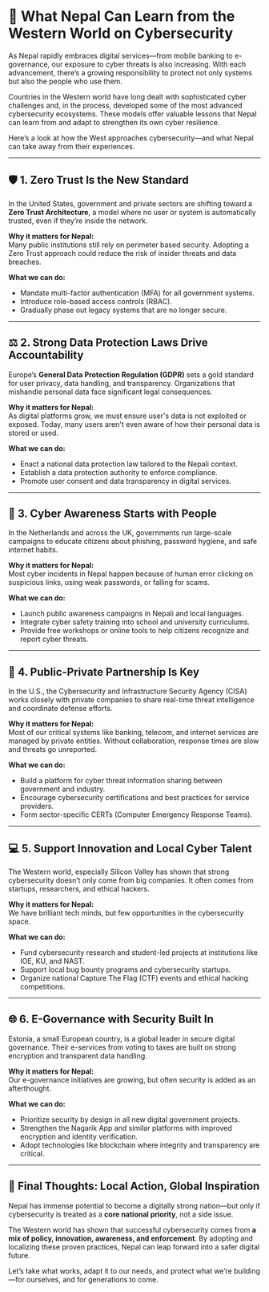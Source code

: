 # 🔐 What Nepal Can Learn from the Western World on Cybersecurity

As Nepal rapidly embraces digital services—from mobile banking to e-governance, our exposure to cyber threats is also increasing. With each advancement, there’s a growing responsibility to protect not only systems but also the people who use them.

Countries in the Western world have long dealt with sophisticated cyber challenges and, in the process, developed some of the most advanced cybersecurity ecosystems. These models offer valuable lessons that Nepal can learn from and adapt to strengthen its own cyber resilience.

Here’s a look at how the West approaches cybersecurity—and what Nepal can take away from their experiences.

---

## 🛡️ 1. Zero Trust Is the New Standard

In the United States, government and private sectors are shifting toward a **Zero Trust Architecture**, a model where no user or system is automatically trusted, even if they’re inside the network.

**Why it matters for Nepal:**  
Many public institutions still rely on perimeter based security. Adopting a Zero Trust approach could reduce the risk of insider threats and data breaches.

**What we can do:**

- Mandate multi-factor authentication (MFA) for all government systems.
- Introduce role-based access controls (RBAC).
- Gradually phase out legacy systems that are no longer secure.

---

## ⚖️ 2. Strong Data Protection Laws Drive Accountability

Europe’s **General Data Protection Regulation (GDPR)** sets a gold standard for user privacy, data handling, and transparency. Organizations that mishandle personal data face significant legal consequences.

**Why it matters for Nepal:**  
As digital platforms grow, we must ensure user's data is not exploited or exposed. Today, many users aren't even aware of how their personal data is stored or used.

**What we can do:**

- Enact a national data protection law tailored to the Nepali context.
- Establish a data protection authority to enforce compliance.
- Promote user consent and data transparency in digital services.

---

## 🧠 3. Cyber Awareness Starts with People

In the Netherlands and across the UK, governments run large-scale campaigns to educate citizens about phishing, password hygiene, and safe internet habits.

**Why it matters for Nepal:**  
Most cyber incidents in Nepal happen because of human error clicking on suspicious links, using weak passwords, or falling for scams.

**What we can do:**

- Launch public awareness campaigns in Nepali and local languages.
- Integrate cyber safety training into school and university curriculums.
- Provide free workshops or online tools to help citizens recognize and report cyber threats.

---

## 🤝 4. Public-Private Partnership Is Key

In the U.S., the Cybersecurity and Infrastructure Security Agency (CISA) works closely with private companies to share real-time threat intelligence and coordinate defense efforts.

**Why it matters for Nepal:**  
Most of our critical systems like banking, telecom, and internet services are managed by private entities. Without collaboration, response times are slow and threats go unreported.

**What we can do:**

- Build a platform for cyber threat information sharing between government and industry.
- Encourage cybersecurity certifications and best practices for service providers.
- Form sector-specific CERTs (Computer Emergency Response Teams).

---

## 💻 5. Support Innovation and Local Cyber Talent

The Western world, especially Silicon Valley has shown that strong cybersecurity doesn’t only come from big companies. It often comes from startups, researchers, and ethical hackers.

**Why it matters for Nepal:**  
We have brilliant tech minds, but few opportunities in the cybersecurity space.

**What we can do:**

- Fund cybersecurity research and student-led projects at institutions like IOE, KU, and NAST.
- Support local bug bounty programs and cybersecurity startups.
- Organize national Capture The Flag (CTF) events and ethical hacking competitions.

---

## 🌐 6. E-Governance with Security Built In

Estonia, a small European country, is a global leader in secure digital governance. Their e-services from voting to taxes are built on strong encryption and transparent data handling.

**Why it matters for Nepal:**  
Our e-governance initiatives are growing, but often security is added as an afterthought.

**What we can do:**

- Prioritize security by design in all new digital government projects.
- Strengthen the Nagarik App and similar platforms with improved encryption and identity verification.
- Adopt technologies like blockchain where integrity and transparency are critical.

---

## 🚀 Final Thoughts: Local Action, Global Inspiration

Nepal has immense potential to become a digitally strong nation—but only if cybersecurity is treated as a **core national priority**, not a side issue.

The Western world has shown that successful cybersecurity comes from **a mix of policy, innovation, awareness, and enforcement**. By adopting and localizing these proven practices, Nepal can leap forward into a safer digital future.

Let’s take what works, adapt it to our needs, and protect what we’re building—for ourselves, and for generations to come.


